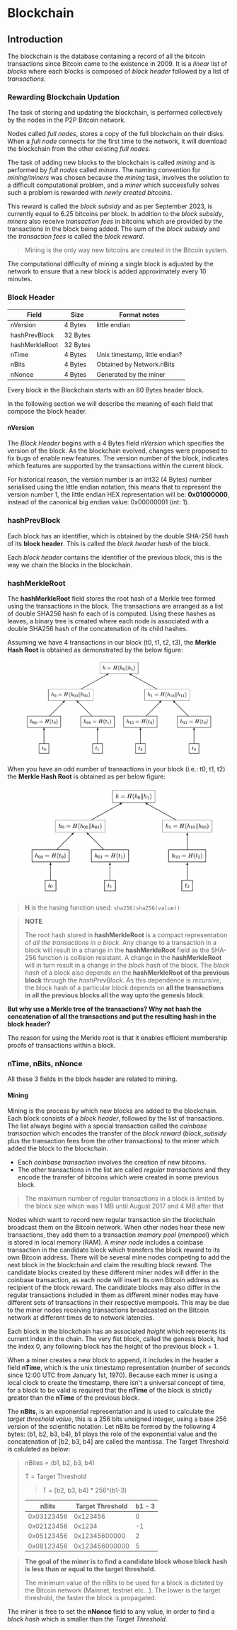 # Blockchain

## Introduction

The blockchain is the database containing a record of all the bitcoin transactions since Bitcoin came to the existence in 2009.
It is a _linear_ list of _blocks_ where each blocks is composed of _block header_ followed by a list of _transactions_.

### Rewarding Blockchain Updation

The task of storing and updating the blockchain, is performed collectively by the nodes in the P2P Bitcoin network.

Nodes called _full nodes_, stores a copy of the full blockchain on their disks.
When a _full node_ connects for the first time to the network, it will download the blockchain from the other existing _full nodes_.

The task of adding new blocks to the blockchain is called _mining_ and is performed by _full nodes_ called _miners_.
The naming convention for _mining/miners_ was chosen because the _mining_ task, involves the solution to a difficult computational problem, and a _miner_ which successfully solves such a problem is rewarded with _newly created bitcoins_.

This reward is called the _block subsidy_ and as per September 2023, is currently equal to 6.25 bitcoins per block. In addition to the _block subsidy_, *miners* also receive _transaction fees_ in bitcoins which are provided by the transactions in the block being added. The sum of the _block subsidy_ and the _transaction fees_ is called the _block reward_.

> Mining is the only way new bitcoins are created in the Bitcoin system.

The computational difficulty of mining a single block is adjusted by the network to ensure that a new block is added approximately every 10 minutes.

### Block Header

| Field          | Size     | Format notes                   |
|----------------|----------|--------------------------------|
| nVersion       | 4 Bytes  | little endian                  |
| hashPrevBlock  | 32 Bytes |                                |
| hashMerkleRoot | 32 Bytes |                                |
| nTime          | 4 Bytes  | Unix timestamp, little endian? |
| nBits          | 4 Bytes  | Obtained by Network.nBits      |
| nNonce         | 4 Bytes  | Generated by the miner         |

Every block in the Blockchain starts with an 80 Bytes header block.

In the following section we will describe the meaning of each field that compose the block header.

#### nVersion

The _Block Header_ begins with a 4 Bytes field _nVersion_ which specifies the version of the block.
As the blockchain evolved, changes were proposed to fix bugs of enable new features. The version number of the block, indicates which features are supported by the transactions within the current block.

For historical reason, the version number is an int32 (4 Bytes) number serialised using the little endian notation, this means that to represent the version number 1, the little endian HEX representation will be: **0x01000000**, instead of the canonical big endian value: 0x00000001 (int: 1).

### hashPrevBlock

Each block has an identifier, which is obtained by the double SHA-256 hash of its **block header**.
This is called the _block header hash_ of the block.

Each _block header_ contains the identifier of the previous block, this is the way we chain the blocks in the blockchain.

### hashMerkleRoot

The **hashMerkleRoot** field stores the root hash of a Merkle tree formed using the transactions in the block. The transactions are arranged as a list of double SHA256 hash fo each of is computed. Using these hashes as leaves,
a binary tree is created where each node is associated with a double SHA256 hash of the concatenation of its child hashes.

Assuming we have 4 transactions in our block (t0, t1, t2, t3), the **Merkle Hash Root** is obtained as demonstrated by the below figure:

![Merkle Hash Root](assets/BlockHeader-Merkle-1.png "Markle Hash Root - 4 transactions")

When you have an odd number of transactions in your block (i.e.: t0, t1, t2) the **Merkle Hash Root** is obtained as per below figure:

![Merkle Hash Root](assets/BlockHeader-Merkle-2.png "Markle Hash Root - 3 transactions")

> **H** is the hasing function used: `sha256(sha256(value))`

> **NOTE**
> 
> The root hash stored in **hashMerkleRoot** is a compact representation of _all the transactions in a block_. Any change to a transaction in a block will result in a change in the **hashMerkleRoot** field as the SHA-256 function is collision resistant. A change in the **hashMerkleRoot** will in turn result in a change in the _block hash_ of the block. The _block hash_ of a block also depends on the **hashMerkleRoot of the previous block** through the _hashPrevBlock_. 
> As this dependence is _recursive_, the block hash of a particular block depends on **all the transactions in all the previous blocks all the way upto the genesis block**.

**But why use a Merkle tree of the transactions? Why not hash the concatenation of all the transactions and put the resulting hash in the block header?**

The reason for using the Merkle root is that it enables efficient membership proofs of transactions within a block.

### nTime, nBits, nNonce

All these 3 fields in the block header are related to mining.

#### Mining

Mining is the process by which new blocks are added to the blockchain. Each block consists of a _block header_, followed by the list of transactions.
The list always begins with a special transaction called the _coinbase transaction_ which encodes the transfer of the _block reward_ (_block_subsidy_ plus the transaction fees from the other transactions)
to the miner which added the block to the blockchain.

* Each _coinbase transaction_ involves the creation of new bitcoins.
* The other transactions in the list are called _regular transactions_ and they encode the transfer of bitcoins which were created in some previous block.

> The maximum number of regular transactions in a block is limited by the block size which was 1 MB until August 2017 and 4 MB after that

Nodes which want to record new regular transaction sin the blockchain broadcast them on the Bitcoin network.
When other nodes hear these new transactions, they add them to a transaction _memory pool_ (_mempool_) which is stored in local memory (RAM).
A _miner node_ includes a coinbase transaction in the candidate block which transfers the block reward to its own Bitcoin address. There will be several mine nodes competing to add the next block in the blockchain and claim the resulting block reward.
The candidate blocks created by these different miner nodes will differ in the coinbase transaction, as each node will insert its own Bitcoin address as recipient of the block reward.
The candidate blocks may also differ in the regular transactions included in them as different miner nodes may have different sets of transactions in their respective mempools. This may be due to the miner nodes
receiving transactions broadcasted on the Bitcoin network at different times de to network latencies.

Each block in the blockchain has an associated _height_ which represents its current index in the chain.
The very fist block, called the genesis block, had the index 0, any following block has the height of the previous block + 1.

When a miner creates a new block to append, it includes in the header a field **nTime**, which is the unix timestamp representation
(number of seconds since 12:00 UTC from January 1st, 1970). Because each miner is using a local clock to create the timestamp, there isn't a universal concept of time,
for a block to be valid is required that the **nTime** of the block is strictly greater than the **nTime** of the previous block.

The **nBits**, is an exponential representation and is used to calculate the _target threshold value_, this is a 256 bits unsigned integer, using a base 256 version of the scientific notation.
Let nBits be formed by the following 4 bytes: (b1, b2, b3, b4), b1 plays the role of the exponential value and the concatenation of [b2, b3, b4] are called the mantissa.
The Target Threshold is calulated as below:
 
> nBites = (b1, b2, b3, b4)
> 
> T = Target Threshold
> 
> > T = [b2, b3, b4] * 256^(b1-3)
> 
>  | nBits      | Target Threshold | b1 - 3 |
>  |------------|------------------|--------|
>  | 0x03123456 | 0x123456         | 0      |
>  | 0x02123456 | 0x1234           | -1     |
>  | 0x05123456 | 0x12345600000    | 2      |
>  | 0x08123456 | 0x123456000000   | 5      |


> **The goal of the miner is to find a candidate block whose block hash is less than or equal to the target threshold.**
> 
> The minimum value of the nBits to be used for a block is dictated by the Bitcoin network (Mainnet, testnet etc...). The lower is the target threshold, the faster the block is propagated.

The miner is free to set  the **nNonce** field to any value, in order to find a _block hash_ which is smaller than the _Target Threshold_.